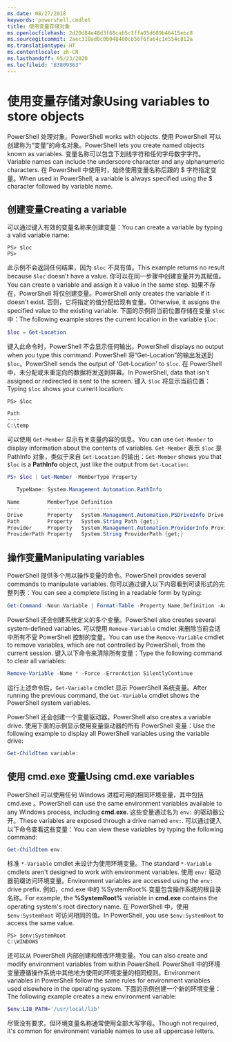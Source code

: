 ```yaml
---
ms.date: 08/27/2018
keywords: powershell,cmdlet
title: 使用变量存储对象
ms.openlocfilehash: 2d20d84e48d3f68cab5c1ffa05d689b46415ebc8
ms.sourcegitcommit: 2aec310ad0c0b048400cb56f6fa64c1e554c812a
ms.translationtype: HT
ms.contentlocale: zh-CN
ms.lasthandoff: 05/23/2020
ms.locfileid: "83809363"
---
```

# <a name="using-variables-to-store-objects"></a><span data-ttu-id="59378-103">使用变量存储对象</span><span class="sxs-lookup"><span data-stu-id="59378-103">Using variables to store objects</span></span>

<span data-ttu-id="59378-104">PowerShell 处理对象。</span><span class="sxs-lookup"><span data-stu-id="59378-104">PowerShell works with objects.</span></span> <span data-ttu-id="59378-105">使用 PowerShell 可以创建称为“变量”的命名对象。</span><span class="sxs-lookup"><span data-stu-id="59378-105">PowerShell lets you create named objects known as variables.</span></span>
<span data-ttu-id="59378-106">变量名称可以包含下划线字符和任何字母数字字符。</span><span class="sxs-lookup"><span data-stu-id="59378-106">Variable names can include the underscore character and any alphanumeric characters.</span></span> <span data-ttu-id="59378-107">在 PowerShell 中使用时，始终使用变量名称后跟的 \$ 字符指定变量。</span><span class="sxs-lookup"><span data-stu-id="59378-107">When used in PowerShell, a variable is always specified using the \$ character followed by variable name.</span></span>

## <a name="creating-a-variable"></a><span data-ttu-id="59378-108">创建变量</span><span class="sxs-lookup"><span data-stu-id="59378-108">Creating a variable</span></span>

<span data-ttu-id="59378-109">可以通过键入有效的变量名称来创建变量：</span><span class="sxs-lookup"><span data-stu-id="59378-109">You can create a variable by typing a valid variable name:</span></span>

```
PS> $loc
PS>
```

<span data-ttu-id="59378-110">此示例不会返回任何结果，因为 `$loc` 不具有值。</span><span class="sxs-lookup"><span data-stu-id="59378-110">This example returns no result because `$loc` doesn't have a value.</span></span> <span data-ttu-id="59378-111">你可以在同一步骤中创建变量并为其赋值。</span><span class="sxs-lookup"><span data-stu-id="59378-111">You can create a variable and assign it a value in the same step.</span></span> <span data-ttu-id="59378-112">如果不存在，PowerShell 将仅创建变量。</span><span class="sxs-lookup"><span data-stu-id="59378-112">PowerShell only creates the variable if it doesn't exist.</span></span>
<span data-ttu-id="59378-113">否则，它将指定的值分配给现有变量。</span><span class="sxs-lookup"><span data-stu-id="59378-113">Otherwise, it assigns the specified value to the existing variable.</span></span> <span data-ttu-id="59378-114">下面的示例将当前位置存储在变量 `$loc` 中：</span><span class="sxs-lookup"><span data-stu-id="59378-114">The following example stores the current location in the variable `$loc`:</span></span>

```powershell
$loc = Get-Location
```

<span data-ttu-id="59378-115">键入此命令时，PowerShell 不会显示任何输出。</span><span class="sxs-lookup"><span data-stu-id="59378-115">PowerShell displays no output when you type this command.</span></span> <span data-ttu-id="59378-116">PowerShell 将“Get-Location”的输出发送到 `$loc`。</span><span class="sxs-lookup"><span data-stu-id="59378-116">PowerShell sends the output of 'Get-Location' to `$loc`.</span></span> <span data-ttu-id="59378-117">在 PowerShell 中，未分配或未重定向的数据将发送到屏幕。</span><span class="sxs-lookup"><span data-stu-id="59378-117">In PowerShell, data that isn't assigned or redirected is sent to the screen.</span></span> <span data-ttu-id="59378-118">键入 `$loc` 将显示当前位置：</span><span class="sxs-lookup"><span data-stu-id="59378-118">Typing `$loc` shows your current location:</span></span>

```
PS> $loc

Path
----
C:\temp
```

<span data-ttu-id="59378-119">可以使用 `Get-Member` 显示有关变量内容的信息。</span><span class="sxs-lookup"><span data-stu-id="59378-119">You can use `Get-Member` to display information about the contents of variables.</span></span> <span data-ttu-id="59378-120">`Get-Member` 表示 `$loc` 是 PathInfo  对象，类似于来自 `Get-Location` 的输出：</span><span class="sxs-lookup"><span data-stu-id="59378-120">`Get-Member` shows you that `$loc` is a **PathInfo** object, just like the output from `Get-Location`:</span></span>

```powershell
PS> $loc | Get-Member -MemberType Property

   TypeName: System.Management.Automation.PathInfo

Name         MemberType Definition
----         ---------- ----------
Drive        Property   System.Management.Automation.PSDriveInfo Drive {get;}
Path         Property   System.String Path {get;}
Provider     Property   System.Management.Automation.ProviderInfo Provider {...
ProviderPath Property   System.String ProviderPath {get;}
```

## <a name="manipulating-variables"></a><span data-ttu-id="59378-121">操作变量</span><span class="sxs-lookup"><span data-stu-id="59378-121">Manipulating variables</span></span>

<span data-ttu-id="59378-122">PowerShell 提供多个用以操作变量的命令。</span><span class="sxs-lookup"><span data-stu-id="59378-122">PowerShell provides several commands to manipulate variables.</span></span> <span data-ttu-id="59378-123">你可以通过键入以下内容看到可读形式的完整列表：</span><span class="sxs-lookup"><span data-stu-id="59378-123">You can see a complete listing in a readable form by typing:</span></span>

```powershell
Get-Command -Noun Variable | Format-Table -Property Name,Definition -AutoSize -Wrap
```

<span data-ttu-id="59378-124">PowerShell 还会创建系统定义的多个变量。</span><span class="sxs-lookup"><span data-stu-id="59378-124">PowerShell also creates several system-defined variables.</span></span> <span data-ttu-id="59378-125">可以使用 `Remove-Variable` cmdlet 来删除当前会话中所有不受 PowerShell 控制的变量。</span><span class="sxs-lookup"><span data-stu-id="59378-125">You can use the `Remove-Variable` cmdlet to remove variables, which are not controlled by PowerShell, from the current session.</span></span> <span data-ttu-id="59378-126">键入以下命令来清除所有变量：</span><span class="sxs-lookup"><span data-stu-id="59378-126">Type the following command to clear all variables:</span></span>

```powershell
Remove-Variable -Name * -Force -ErrorAction SilentlyContinue
```

<span data-ttu-id="59378-127">运行上述命令后，`Get-Variable` cmdlet 显示 PowerShell 系统变量。</span><span class="sxs-lookup"><span data-stu-id="59378-127">After running the previous command, the `Get-Variable` cmdlet shows the PowerShell system variables.</span></span>

<span data-ttu-id="59378-128">PowerShell 还会创建一个变量驱动器。</span><span class="sxs-lookup"><span data-stu-id="59378-128">PowerShell also creates a variable drive.</span></span> <span data-ttu-id="59378-129">使用下面的示例显示使用变量驱动器的所有 PowerShell 变量：</span><span class="sxs-lookup"><span data-stu-id="59378-129">Use the following example to display all PowerShell variables using the variable drive:</span></span>

```powershell
Get-ChildItem variable:
```

## <a name="using-cmdexe-variables"></a><span data-ttu-id="59378-130">使用 cmd.exe 变量</span><span class="sxs-lookup"><span data-stu-id="59378-130">Using cmd.exe variables</span></span>

<span data-ttu-id="59378-131">PowerShell 可以使用任何 Windows 进程可用的相同环境变量，其中包括 cmd.exe  。</span><span class="sxs-lookup"><span data-stu-id="59378-131">PowerShell can use the same environment variables available to any Windows process, including **cmd.exe**.</span></span> <span data-ttu-id="59378-132">这些变量通过名为 `env:` 的驱动器公开。</span><span class="sxs-lookup"><span data-stu-id="59378-132">These variables are exposed through a drive named `env:`.</span></span> <span data-ttu-id="59378-133">可以通过键入以下命令查看这些变量：</span><span class="sxs-lookup"><span data-stu-id="59378-133">You can view these variables by typing the following command:</span></span>

```powershell
Get-ChildItem env:
```

<span data-ttu-id="59378-134">标准 `*-Variable` cmdlet 未设计为使用环境变量。</span><span class="sxs-lookup"><span data-stu-id="59378-134">The standard `*-Variable` cmdlets aren't designed to work with environment variables.</span></span> <span data-ttu-id="59378-135">使用 `env:` 驱动器前缀访问环境变量。</span><span class="sxs-lookup"><span data-stu-id="59378-135">Environment variables are accessed using the `env:` drive prefix.</span></span> <span data-ttu-id="59378-136">例如，cmd.exe 中的 %SystemRoot% 变量包含操作系统的根目录名称。</span><span class="sxs-lookup"><span data-stu-id="59378-136">For example, the **%SystemRoot%** variable in **cmd.exe** contains the operating system's root directory name.</span></span> <span data-ttu-id="59378-137">在 PowerShell 中，使用 `$env:SystemRoot` 可访问相同的值。</span><span class="sxs-lookup"><span data-stu-id="59378-137">In PowerShell, you use `$env:SystemRoot` to access the same value.</span></span>

```
PS> $env:SystemRoot
C:\WINDOWS
```

<span data-ttu-id="59378-138">还可以从 PowerShell 内部创建和修改环境变量。</span><span class="sxs-lookup"><span data-stu-id="59378-138">You can also create and modify environment variables from within PowerShell.</span></span> <span data-ttu-id="59378-139">PowerShell 中的环境变量遵循操作系统中其他地方使用的环境变量的相同规则。</span><span class="sxs-lookup"><span data-stu-id="59378-139">Environment variables in PowerShell follow the same rules for environment variables used elsewhere in the operating system.</span></span> <span data-ttu-id="59378-140">下面的示例创建一个新的环境变量：</span><span class="sxs-lookup"><span data-stu-id="59378-140">The following example creates a new environment variable:</span></span>

```powershell
$env:LIB_PATH='/usr/local/lib'
```

<span data-ttu-id="59378-141">尽管没有要求，但环境变量名称通常使用全部大写字母。</span><span class="sxs-lookup"><span data-stu-id="59378-141">Though not required, it's common for environment variable names to use all uppercase letters.</span></span>
